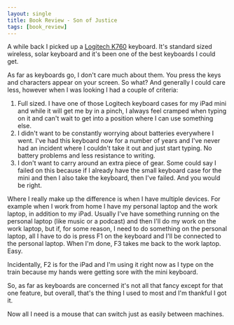 ```yaml
---
layout: single
title: Book Review - Son of Justice
tags: [book_review]
---
```

A while back I picked up a [Logitech K760][logitech] keyboard. It's standard sized wireless, solar keyboard and it's been one of the best keyboards I could get.

As far as keyboards go, I don't care much about them. You press the keys and characters appear on your screen. So what? And generally I could care less, however when I was looking I had a couple of criteria:

1. Full sized. I have one of those Logitech keyboard cases for my iPad mini and while it will get me by in a pinch, I always feel cramped when typing on it and can't wait to get into a position where I can use something else.
2. I didn't want to be constantly worrying about batteries everywhere I went. I've had this keyboard now for a number of years and I've never had an incident where I couldn't take it out and just start typing. No battery problems and less resistance to writing.
3. I don't want to carry around an extra piece of gear. Some could say I failed on this because if I already have the small keyboard case for the mini and then I also take the keyboard, then I've failed. And you would be right.

Where I really make up the difference is when I have multiple devices. For example when I work from home I have my personal laptop and the work laptop, in addition to my iPad. Usually I've have something running on the personal laptop (like music or a podcast) and then I'll do my work on the work laptop, but if, for some reason, I need to do something on the personal laptop, all I have to do is press F1 on the keyboard and I'll be connected to the personal laptop. When I'm done, F3 takes me back to the work laptop. Easy.

Incidentally, F2 is for the iPad and I'm using it right now as I type on the train because my hands were getting sore with the mini keyboard.

So, as far as keyboards are concerned it's not all that fancy except for that one feature, but overall, that's the thing I used to most and I'm thankful I got it.

Now all I need is a mouse that can switch just as easily between machines.

[logitech]: http://www.amazon.com/dp/B007VL8Y2C/?tag=digitalbias-20

